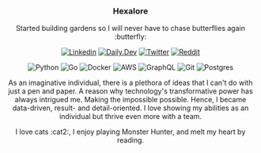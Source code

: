 <h3 align="center">Hexalore</h3>

<p align="center">Started building gardens so I will never have to chase butterflies again :butterfly:</p> 

<p align="center">
  <a href="https://www.linkedin.com/in/mimahsioson" target="_blank"><img alt="Linkedin" src="https://img.shields.io/badge/LinkedIn-0077B5?style=for-the-badge&logo=linkedin&logoColor=white"></a> 
  <a href="https://app.daily.dev/hexalore" target="_blank"><img alt="Daily.Dev" src="https://img.shields.io/badge/daily.dev-CE3DF3?style=for-the-badge&logo=daily.dev&logoColor=white"></a>
  <a href="https://x.com/hexa_lore" target="_blank"><img alt="Twitter" src="https://img.shields.io/badge/twitter-000000?style=for-the-badge&logo=X&logoColor=white"></a>
  <a href="https://www.reddit.com/user/hexalore/" target="_blank"><img alt="Reddit" src="https://img.shields.io/badge/Reddit-FF4500?style=for-the-badge&logo=reddit&logoColor=white"></a>
</p>

<p align="center">
        <img src="https://github.com/user-attachments/assets/110f10d1-8599-4169-a6e4-c9a651ffddf9" alt="Python">
        <img src="https://github.com/user-attachments/assets/b9fd7f1b-2473-416f-b29f-8bb7aa2c0eaa" alt="Go">
        <img src="https://github.com/user-attachments/assets/eb78dc15-599d-4dc7-8930-433572b08677" alt="Docker">
        <img src="https://github.com/user-attachments/assets/f9a056c8-e328-4305-a6dc-6a76be64e0b1" alt="AWS">
        <img src="https://github.com/user-attachments/assets/4693658e-f1fe-407b-91f3-950605617a41" alt="GraphQL">
        <img src="https://github.com/user-attachments/assets/3ec359c4-ee07-41a6-ad91-48ca95d39366" alt="Git">
        <img src="https://github.com/user-attachments/assets/69656529-d688-4d4e-b101-ef2edbd42c68" alt="Postgres">
</p>

<p align='center'>As an imaginative individual, there is a plethora of ideas that I can't do with just a pen and paper. A reason why technology's transformative power has always intrigued me. Making the impossible possible. Hence, I became data-driven, result- and detail-oriented. I love showing my abilities as an individual but thrive even more with a team.</p>

<p align='center'>I love cats :cat2:, I enjoy playing Monster Hunter, and melt my heart by reading.</p>


